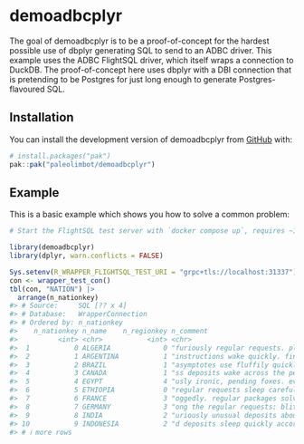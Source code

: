 
<!-- README.md is generated from README.Rmd. Please edit that file -->

# demoadbcplyr

<!-- badges: start -->
<!-- badges: end -->

The goal of demoadbcplyr is to be a proof-of-concept for the hardest
possible use of dbplyr generating SQL to send to an ADBC driver. This
example uses the ADBC FlightSQL driver, which itself wraps a connection
to DuckDB. The proof-of-concept here uses dbplyr with a DBI connection
that is pretending to be Postgres for just long enough to generate
Postgres-flavoured SQL.

## Installation

You can install the development version of demoadbcplyr from
[GitHub](https://github.com/) with:

``` r
# install.packages("pak")
pak::pak("paleolimbot/demoadbcplyr")
```

## Example

This is a basic example which shows you how to solve a common problem:

``` r
# Start the FlightSQL test server with `docker compose up`, requires ~1 GB download

library(demoadbcplyr)
library(dplyr, warn.conflicts = FALSE)

Sys.setenv(R_WRAPPER_FLIGHTSQL_TEST_URI = "grpc+tls://localhost:31337")
con <- wrapper_test_con()
tbl(con, "NATION") |> 
  arrange(n_nationkey)
#> # Source:     SQL [?? x 4]
#> # Database:   WrapperConnection
#> # Ordered by: n_nationkey
#>    n_nationkey n_name    n_regionkey n_comment                                  
#>          <int> <chr>           <int> <chr>                                      
#>  1           0 ALGERIA             0 "furiously regular requests. platelets aff…
#>  2           1 ARGENTINA           1 "instructions wake quickly. final deposits…
#>  3           2 BRAZIL              1 "asymptotes use fluffily quickly bold inst…
#>  4           3 CANADA              1 "ss deposits wake across the pending foxes…
#>  5           4 EGYPT               4 "usly ironic, pending foxes. even, special…
#>  6           5 ETHIOPIA            0 "regular requests sleep carefull"          
#>  7           6 FRANCE              3 "oggedly. regular packages solve across"   
#>  8           7 GERMANY             3 "ong the regular requests: blithely silent…
#>  9           8 INDIA               2 "uriously unusual deposits about the slyly…
#> 10           9 INDONESIA           2 "d deposits sleep quickly according to the…
#> # ℹ more rows
```
